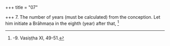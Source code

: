 +++
title = "07"

+++
7. The number of years (must be calculated) from the conception. Let him initiate a Brāhmaṇa in the eighth (year) after that, [^7] 


[^7]:  -9. Vasiṣṭha XI, 49-51.
